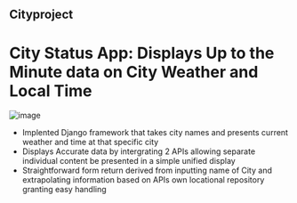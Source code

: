 ## Cityproject
# City Status App: Displays Up to the Minute data on City Weather and Local Time 
 
 
 
 
![image](https://user-images.githubusercontent.com/25168061/124648222-dc028c00-de4b-11eb-8949-b9fadc53f425.png)


* Implented Django framework that takes city names and presents current weather and time at that specific city
* Displays Accurate data by intergrating 2 APIs allowing separate individual content be presented in a simple unified display
* Straightforward form return derived from inputting name of City and extrapolating information based on APIs own locational repository granting easy handling
